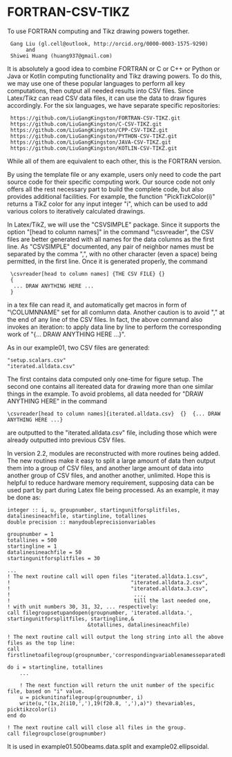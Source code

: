 # FORTRAN-CSV-TIKZ
To use FORTRAN computing and Tikz drawing powers together.

     Gang Liu (gl.cell@outlook, http://orcid.org/0000-0003-1575-9290)
          and
     Shiwei Huang (huang937@gmail.com)
     
It is absolutely a good idea to combine FORTRAN or C or C++ or Python or Java or Kotlin computing functionality and Tikz drawing powers. To do this, we may use one of these popular languages to perform all key computations, then output all needed results into CSV files. Since Latex/Tikz can read CSV data files, it can use the data to draw figures accordingly. For the six languages, we have separate specific repositories: 

     https://github.com/LiuGangKingston/FORTRAN-CSV-TIKZ.git
     https://github.com/LiuGangKingston/C-CSV-TIKZ.git
     https://github.com/LiuGangKingston/CPP-CSV-TIKZ.git
     https://github.com/LiuGangKingston/PYTHON-CSV-TIKZ.git
     https://github.com/LiuGangKingston/JAVA-CSV-TIKZ.git
     https://github.com/LiuGangKingston/KOTLIN-CSV-TIKZ.git

While all of them are equivalent to each other, this is the FORTRAN version. 

By using the template file or any example, users only need to code the part source code for their specific computing work. Our source code not only offers all the rest necessary part to build the complete code, but also provides additional facilities. For example, the function "PickTizkColor(i)" returns a TikZ color for any input integer "i", which can be used to add various colors to iteratively calculated drawings. 

In Latex/TikZ, we will use the "CSVSIMPLE" package. Since it supports the option "[head to column names]" in the command "\csvreader", the CSV files are better generated with all names for the data columns as the first line. As "CSVSIMPLE" documented, any pair of neighbor names must be separated by the comma ",", with no other character (even a space) being permitted, in the first line. Once it is generated properly, the command

     \csvreader[head to column names] {THE CSV FILE} {}  
     {
      ... DRAW ANYTHING HERE ...
     }

in a tex file can read it, and automatically get macros in form of "\COLUMNNAME" set for all comlumn data. Another caution is to avoid "," at the end of any line of the CSV files. In fact, the above command also invokes an iteration: to apply data line by line to perform the corresponding work of "{... DRAW ANYTHING HERE ...}". 

As in our example01, two CSV files are generated: 

    "setup.scalars.csv"
    "iterated.alldata.csv"

The first contains data computed only one-time for figure setup. The second one contains all itereated data for drawing more than one similar things in the example. To avoid problems, all data needed for "DRAW ANYTHING HERE" in the command

    \csvreader[head to column names]{iterated.alldata.csv}  {}  {... DRAW ANYTHING HERE ...}

are outputted to the "iterated.alldata.csv" file, including those which were already outputted into previous CSV files. 

In version 2.2, modules are reconstructed with more routines being added. The new routines make it easy to split a large amount of data then output them into a group of CSV files, and another large amount of data into another group of CSV files, and another another, unlimited. Hope this is helpful to reduce hardware memory requirement, supposing data can be used part by part during Latex file being processed. As an example, it may be done as:

    integer :: i, u, groupnumber, startingunitforsplitfiles, datalinesineachfile, startingline, totallines
    double precision :: manydoubleprecisionvariables

    groupnumber = 1
    totallines = 500
    startingline = 1
    datalinesineachfile = 50
    startingunitforsplitfiles = 30

    ...
    ! The next routine call will open files "iterated.alldata.1.csv", 
    !                                       "iterated.alldata.2.csv", 
    !                                       "iterated.alldata.3.csv", 
    !                                        ..., 
    !                                        till the last needed one, 
    ! with unit numbers 30, 31, 32, ... respectively:
    call filegroupsetupandopen(groupnumber, 'iterated.alldata.', startingunitforsplitfiles, startingline,&
                              &totallines, datalinesineachfile)
                              
    ! The next routine call will output the long string into all the above files as the top line:
    call firstlinetoafilegroup(groupnumber,'correspondingvariablenamesseparatedbycommaswithoutanyingelse')
    
    do i = startingline, totallines
        ...
        
        ! The next function will return the unit number of the specific file, based on "i" value. 
        u = pickunitinafilegroup(groupnumber, i) 
        write(u,"(1x,2(i10,','),19(f20.8, ','),a)") thevariables, picktikzcolor(i)
    end do
    
    ! The next routine call will close all files in the group.
    call filegroupclose(groupnumber)  


It is used in example01.500beams.data.split and example02.ellipsoidal. 




